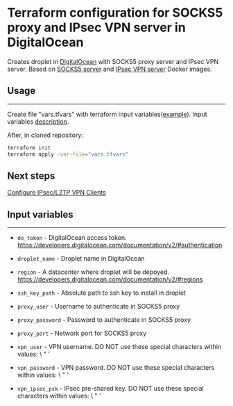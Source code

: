 # Terraform configuration for SOCKS5 proxy and IPsec VPN server in DigitalOcean

Creates droplet in [DigitalOcean](https://digitalocean.com) with SOCKS5 proxy server and IPsec VPN server. Based on [SOCKS5 server](https://github.com/serjs/socks5-server) and [IPsec VPN server](https://github.com/hwdsl2/docker-ipsec-vpn-server) Docker images.

## Usage
---
Create file "vars.tfvars" with terraform input variables([example](vars.tfvars.example)). Input variables [description](#input-variables).

After, in cloned repository:
```bash
terraform init
terraform apply -var-file="vars.tfvars"
```

## Next steps
[Configure IPsec/L2TP VPN Clients](https://github.com/hwdsl2/setup-ipsec-vpn/blob/master/docs/clients.md)

## Input variables
---
* `do_token` - DigitalOcean access token. https://developers.digitalocean.com/documentation/v2/#authentication

* `droplet_name` - Droplet name in DigitalOcean

* `region` - A datacenter where droplet will be depoyed. https://developers.digitalocean.com/documentation/v2/#regions

* `ssh_key_path` - Absolute path to ssh key to install in droplet

* `proxy_user` - Username to authenticate in SOCKS5 proxy

* `proxy_password` - Password to authenticate in SOCKS5 proxy

* `proxy_port` - Network port for SOCKS5 proxy

* `vpn_user` - VPN username. DO NOT use these special characters within values: \\ \" '

* `vpn_password` - VPN password. DO NOT use these special characters within values: \\ \" '

* `vpn_ipsec_psk` - IPsec pre-shared key. DO NOT use these special characters within values: \\ \" '
